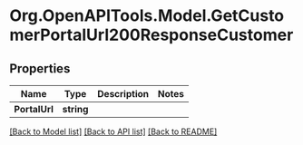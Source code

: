 
# Org.OpenAPITools.Model.GetCustomerPortalUrl200ResponseCustomer

## Properties

Name | Type | Description | Notes
------------ | ------------- | ------------- | -------------
**PortalUrl** | **string** |  | 

[[Back to Model list]](../README.md#documentation-for-models)
[[Back to API list]](../README.md#documentation-for-api-endpoints)
[[Back to README]](../README.md)

